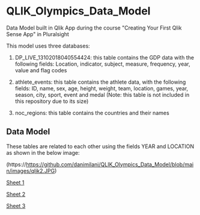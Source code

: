 # QLIK_Olympics_Data_Model
Data Model built in Qlik App during the course "Creating Your First Qlik Sense App" in Pluralsight

This model uses three databases:

1. DP_LIVE_13102018040554424: this table contains the GDP data with the following fields:
Location, indicator, subject, measure, frequency, year, value and flag codes

2. athlete_events: this table contains the athlete data, with the following fields:
ID, name, sex, age, height, weight, team, location, games, year, season, city, sport, event and medal
(Note: this table is not included in this repository due to its size)

3. noc_regions: this table contains the countries and their names

## Data Model

These tables are related to each other using the fields YEAR and LOCATION as shown in the below image:

(https://https://github.com/danimilani/QLIK_Olympics_Data_Model/blob/main/images/qlik2.JPG)

[Sheet 1](https://tmxx59gmlb7gjvt.eu.qlikcloud.com/single/?appid=75be3d5d-1823-427b-a1c5-9aa3009ea961&sheet=177547dd-dc69-4156-9909-8aafab537d1e&theme=horizon&opt=ctxmenu,currsel)

[Sheet 2](https://tmxx59gmlb7gjvt.eu.qlikcloud.com/single/?appid=75be3d5d-1823-427b-a1c5-9aa3009ea961&sheet=e8f97a27-2676-4fec-8324-cf4a57bcc860&theme=horizon&opt=ctxmenu,currsel)

[Sheet 3](https://tmxx59gmlb7gjvt.eu.qlikcloud.com/single/?appid=75be3d5d-1823-427b-a1c5-9aa3009ea961&sheet=23f17ebc-d0f7-4df2-bd46-46edb1ddd754&theme=horizon&opt=ctxmenu,currsel)
